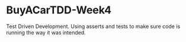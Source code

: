 # BuyACarTDD-Week4
Test Driven Development. Using asserts and tests to make sure code is running the way it was intended.
